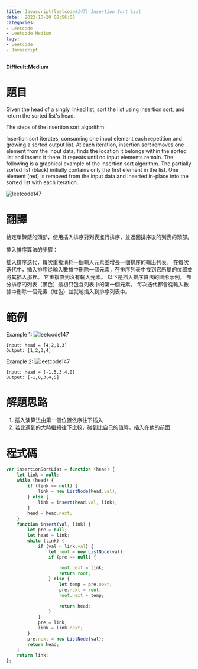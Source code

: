 ```yaml
---
title: Javascript(leetcode#147) Insertion Sort List
date:  2022-10-20 08:56:08
categories: 
- Leetcode 
- Leetcode Medium 
tags:
- Leetcode
- Javascript
---
```


**Difficult:Medium**



# 題目
Given the head of a singly linked list, sort the list using insertion sort, and return the sorted list's head.

The steps of the insertion sort algorithm:

Insertion sort iterates, consuming one input element each repetition and growing a sorted output list.
At each iteration, insertion sort removes one element from the input data, finds the location it belongs within the sorted list and inserts it there.
It repeats until no input elements remain.
The following is a graphical example of the insertion sort algorithm. The partially sorted list (black) initially contains only the first element in the list. One element (red) is removed from the input data and inserted in-place into the sorted list with each iteration.

![leetcode147](../image/leetcode/leetcode147_1.gif "leetcode147")

<!--more-->

# 翻譯
給定單鍊錶的頭部，使用插入排序對列表進行排序，並返回排序後的列表的頭部。

插入排序算法的步驟：

插入排序迭代，每次重複消耗一個輸入元素並增長一個排序的輸出列表。
在每次迭代中，插入排序從輸入數據中刪除一個元素，在排序列表中找到它所屬的位置並將其插入那裡。
它重複直到沒有輸入元素。
以下是插入排序算法的圖形示例。 部分排序的列表（黑色）最初只包含列表中的第一個元素。 每次迭代都會從輸入數據中刪除一個元素（紅色）並就地插入到排序列表中。


# 範例
Example 1:
![leetcode147](../image/leetcode/leetcode147_2.jpg "leetcode147")
```
Input: head = [4,2,1,3]
Output: [1,2,3,4]
```



Example 2:
![leetcode147](../image/leetcode/leetcode147_3.jpg "leetcode147")
```
Input: head = [-1,5,3,4,0]
Output: [-1,0,3,4,5]
```

# 解題思路
1. 插入演算法由第一個位置依序往下插入
2. 若比遇到的大時繼續往下比較，碰到比自己的值時，插入在他的前面

# 程式碼

```javascript
var insertionSortList = function (head) {
    let link = null;
    while (head) {
        if (link == null) {
            link = new ListNode(head.val);
        } else {
            link = insert(head.val, link);
        }
        head = head.next;
    }
    function insert(val, link) {
        let pre = null;
        let head = link;
        while (link) {
            if (val < link.val) {
                let root = new ListNode(val);
                if (pre == null) {

                    root.next = link;
                    return root;
                } else {
                    let temp = pre.next;
                    pre.next = root;
                    root.next = temp;

                    return head;
                }
            }
            pre = link;
            link = link.next;
        }
        pre.next = new ListNode(val);
        return head;
    }
    return link;
};
```